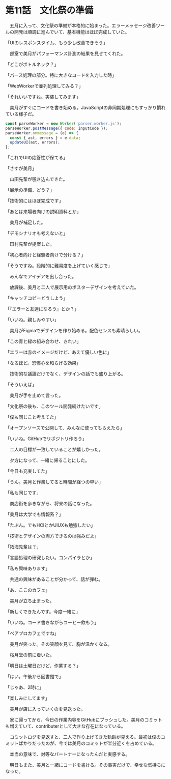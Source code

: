 # 第11話　文化祭の準備

　五月に入って、文化祭の準備が本格的に始まった。エラーメッセージ改善ツールの開発は順調に進んでいて、基本機能はほぼ完成していた。

「UIのレスポンスタイム、もう少し改善できそう」

　部室で美月がパフォーマンス計測の結果を見せてくれた。

「どこがボトルネック？」

「パース処理の部分。特に大きなコードを入力した時」

「WebWorkerで並列処理してみる？」

「それいいですね。実装してみます」

　美月がすぐにコードを書き始める。JavaScriptの非同期処理にもすっかり慣れている様子だ。

```javascript
const parseWorker = new Worker('parser.worker.js');
parseWorker.postMessage({ code: inputCode });
parseWorker.onmessage = (e) => {
  const { ast, errors } = e.data;
  updateUI(ast, errors);
};
```

「これでUIの応答性が保てる」

「さすが美月」

　山田先輩が覗き込んできた。

「展示の準備、どう？」

「技術的にはほぼ完成です」

「あとは来場者向けの説明資料とか」

　美月が補足した。

「デモシナリオも考えないと」

　田村先輩が提案した。

「初心者向けと経験者向けで分ける？」

「そうですね。段階的に難易度を上げていく感じで」

　みんなでアイデアを出し合った。

　放課後、美月と二人で展示用のポスターデザインを考えていた。

「キャッチコピーどうしよう」

「『エラーと友達になろう』とか？」

「いいね。親しみやすい」

　美月がFigmaでデザインを作り始める。配色センスも素晴らしい。

「この青と緑の組み合わせ、きれい」

「エラーは赤のイメージだけど、あえて優しい色に」

「なるほど。恐怖心を和らげる効果」

　技術的な議論だけでなく、デザインの話でも盛り上がる。

「そういえば」

　美月が手を止めて言った。

「文化祭の後も、このツール開発続けたいです」

「僕も同じこと考えてた」

「オープンソースで公開して、みんなに使ってもらえたら」

「いいね。GitHubでリポジトリ作ろう」

　二人の目標が一致していることが嬉しかった。

　夕方になって、一緒に帰ることにした。

「今日も充実してた」

「うん。美月と作業してると時間が経つの早い」

「私も同じです」

　商店街を歩きながら、将来の話になった。

「美月は大学でも情報系？」

「たぶん。でもHCIとかUIUXも勉強したい」

「技術とデザインの両方できるのは強みだよ」

「拓海先輩は？」

「言語処理の研究したい。コンパイラとか」

「私も興味あります」

　共通の興味があることが分かって、話が弾む。

「あ、ここのカフェ」

　美月が立ち止まった。

「新しくできたんです。今度一緒に」

「いいね。コード書きながらコーヒー飲もう」

「ペアプロカフェですね」

　美月が笑った。その笑顔を見て、胸が温かくなる。

　桜月堂の前に着いた。

「明日は土曜日だけど、作業する？」

「はい。午後から図書館で」

「じゃあ、2時に」

「楽しみにしてます」

　美月が店に入っていくのを見送った。

　家に帰ってから、今日の作業内容をGitHubにプッシュした。美月のコミットも増えていて、contributerとして大きな存在になっている。

　コミットログを見返すと、二人で作り上げてきた軌跡が見える。最初は僕のコミットばかりだったのが、今では美月のコミットが半分近くを占めている。

　本当の意味で、対等なパートナーになったんだと実感する。

　明日もまた、美月と一緒にコードを書ける。その事実だけで、幸せな気持ちになった。